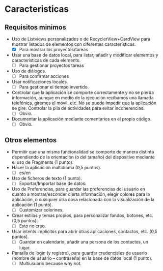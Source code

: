 
# Caracteristicas

## Requisitos minimos

+ Uso de Listviews personalizados o de RecyclerView+CardView para mostrar listados de elementos con diferentes características.
  + [x] Para mostrar los proyectos/tareas
+ Usar una base de datos local, para listar, añadir y modificar elementos y características de cada elemento.
  + [ ] Para gestionar proyectos tareas
+ Uso de diálogos.
  + [ ] Para confirmar acciones
+ Usar notificaciones locales.
  + [ ] Para gestionar el tiempo invertido.
+ Controlar que la aplicación se comporte correctamente y no se pierda información, aunque en medio de la ejecución recibamos una llamada telefónica, giremos el móvil, etc. No se puede impedir que la aplicación se gire. Controlar la pila de actividades para evitar incoherencias.
  + [ ] Obvio.
+ Documentar la aplicación mediante comentarios en el propio código.
  + [ ] Obvio.

## Otros elementos

+ Permitir que una misma funcionalidad se comporte de manera distinta dependiendo de la orientación (o del tamaño) del dispositivo mediante el uso de Fragments (1 punto).
+ Hacer la aplicación multidioma (0,5 puntos).
  + [ ] es/en
+ Uso de ficheros de texto (1 punto).
  + [ ] Exportar/Importar base de datos.
+ Uso de Preferencias, para guardar las preferencias del usuario en cuanto a mostrar/esconder cierta información, elegir colores para la aplicación, o cualquier otra cosa relacionada con la visualización de la aplicación (1 punto).
  + [ ] Customizar colorines.
+ Crear estilos y temas propios, para personalizar fondos, botones, etc. (0,5 puntos).
  + [ ] Esto no creo.
+ Usar intents implícitos para abrir otras aplicaciones, contactos, etc. (0,5 puntos).
  + [ ] Guardar en calendario, añadir una persona de los contactos, un lugar.
+ Pantalla de login (y registro), para guardar credenciales de usuario (nombre de usuario – contraseña) en la base de datos local (1 punto).
  + [ ] Multiusuario because why not.